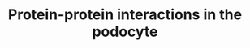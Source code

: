 ---
annotations:
- type: Cell Type Ontology
  value: glomerular visceral epithelial cell
- type: Disease Ontology
  value: kidney disease
- type: Disease Ontology
  value: kidney failure
authors:
- Gwarsow
- MaintBot
- Mkutmon
- Jmelius
- Khanspers
- Eweitz
description: PodNet is a manually curated network of protein-protein interactions
  occurring in the podocyte.
last-edited: 2022-02-24
organisms:
- Mus musculus
redirect_from:
- /index.php/Pathway:WP2310
- /instance/WP2310
schema-jsonld:
- '@context': https://schema.org/
  '@id': https://wikipathways.github.io/pathways/WP2310.html
  '@type': Dataset
  creator:
    '@type': Organization
    name: WikiPathways
  description: PodNet is a manually curated network of protein-protein interactions
    occurring in the podocyte.
  keywords:
  - Akt1
  - Robo1
  - Mafb
  - Psen2
  - Ezr
  - Khdrbs3
  - Ncstn
  - Capza2
  - Inadl
  - Pla2r1
  - Magi1
  - Cask
  - Tgfbr2
  - Nrxn1
  - Wif1
  - Itga3
  - Prkacb
  - Col4a3
  - Tsg101
  - Nfatc3
  - Nrn1
  - Tcf3
  - Prkca
  - Cgn
  - Vangl2
  - Nid2
  - Mpz
  - Sv2b
  - Uchl1
  - Hif1a
  - Prkci
  - Gne
  - Cdkn1b
  - Epb4.1l5
  - Rapgef2
  - Sh2d4a
  - Dnm1
  - Notch1
  - Pik3r1
  - Plekhh2
  - Capzb
  - Sult1b1
  - Cdk5r1
  - Igfbp2
  - Wasl
  - Snai1
  - Cfh
  - Sema3f
  - Lims2
  - Cttn
  - Coq6
  - Actn4
  - Myh9
  - Agtr1b
  - Ctnnb1
  - Nckipsd
  - Zhx3
  - Myoc
  - Notch3
  - Cdc42
  - Utrn
  - Bmpr1a
  - Wtip
  - Pick1
  - Cbl
  - Rbpj
  - Aph1c
  - Mc1r
  - Enah
  - Kdr
  - Igsf5
  - Scrib
  - Egln2
  - Spna2
  - Igfbp7
  - Tbxa2r
  - Cdkn1c
  - Epas1
  - Crim1
  - Rab3a
  - Tln2
  - Spp1
  - Cxxc5
  - Dnm2
  - Ctsl
  - Psenen
  - Angpt1
  - Crb2
  - Bmp4
  - Cux1
  - Angptl3
  - Sp1
  - Efnb1
  - Iqgap1
  - Rxra
  - F3
  - Lrrc7
  - Atg5
  - Ctnna3
  - Itgav
  - Sulf1
  - Itga6
  - Vhl
  - Camk2b
  - Nrp1
  - Bcar1
  - Arpc5
  - Col18a1
  - Yes1
  - Ccnd1
  - Arpc4
  - Podxl
  - Prkce
  - Smurf1
  - Clic5
  - Vangl1
  - Src
  - Adam10
  - Dvl2
  - Cdh3
  - Scel
  - Rab4b
  - Zhx2
  - Lgals1
  - Smad2
  - Wnt1
  - Arpc2
  - Inppl1
  - Kirrel
  - Itga2
  - Ldb1
  - Lims1
  - Fcgrt
  - Igfbp3
  - Capza1
  - Pard6a
  - Lmx1b
  - Ralgps1
  - Psen1
  - Smad7
  - F11r
  - Slc43a1
  - Synpo
  - Magi2
  - Trpc6
  - Igf1r
  - Cdkn2a
  - Rab4a
  - Myo1e
  - Dbn1
  - Itgb4
  - Csk
  - Slc29a4
  - Rara
  - Aph1a
  - Agtr1a
  - Cd2ap
  - Tgfb2
  - Grb2
  - Smad3
  - Wt1
  - Tgfb1
  - Pdcd6ip
  - Spnb2
  - Myh10
  - Pdss2
  - Rabgef1
  - Krt7
  - Ppp3ca
  - Vegfa
  - Ocln
  - Map1lc3a
  - Hspg2
  - Wwc1
  - Cfl1
  - Sdk1
  - Prkaca
  - Nr2f2
  - Bcl2
  - Itgb1
  - Met
  - Pdpn
  - Camk2a
  - Shc1
  - Slc4a1
  - Camk2g
  - Smad6
  - Ctnna1
  - Vav2
  - Birc5
  - Ptger4
  - Pax2
  - Bad
  - Vasp
  - Pik3cb
  - Inf2
  - Arrb2
  - Tagln
  - Fktn
  - Nes
  - Angptl2
  - Actr2
  - Lamb2
  - Tenc1
  - Ilk
  - Tgfbr1
  - Robo2
  - Sirpa
  - Itgb5
  - Vcl
  - Kirrel3
  - Dicer1
  - Kirrel2
  - Lama5
  - Arhgdia
  - Notch2
  - Ptgs2
  - Hif1an
  - Cd151
  - Palld
  - Arhgap24
  - Fat1
  - Fam65a
  - Actr3
  - Crk
  - Foxc2
  - Cxcl16
  - Pard3
  - Sparc
  - Adipor1
  - Aph1b
  - Nphs1
  - Tln1
  - Pak2
  - Rarb
  - Igf1
  - Rhoa
  - Nphs2
  - Stra13
  - Pik3ca
  - Sema3a
  - Braf
  - Adcy1
  - Cmip
  - Arpc1b
  - Ptpro
  - Cdk5
  - Kank2
  - Dag1
  - Bcam
  - Pkd2
  - Olfm1
  - Col4a4
  - Pik3r2
  - Parva
  - Tcf21
  - Smarcal1
  - Ptk2
  - Insr
  - Cxcl10
  - Ctnnd1
  - Ctnna2
  - Plaur
  - Ext1
  - Dnm3
  - Mapk8ip3
  - Agrn
  - Zhx1
  - Angptl4
  - Vdr
  - P4ha1
  - Baiap2
  - Pak1
  - Arpc3
  - Grlf1
  - Hey1
  - Ntrk3
  - Cdkn1a
  - Itgb3
  - Paxip1
  - Slc9a3r2
  - Plce1
  - Cyr61
  - Rph3a
  - Tgfb3
  - Sh3kbp1
  - Plcg1
  - Lasp1
  - Bmp7
  - Jup
  - Col4a5
  - Pik3cd
  - Ddn
  - Ddr1
  - Pik3c2a
  - Actb
  - Ccni
  - Kcnma1
  - Notch4
  - Egln3
  - Pxn
  - Fyn
  - Cxcl12
  - Lamc1
  - Fras1
  - Cyp26a1
  - Tjp1
  - Nck1
  - Ctgf
  - Nck2
  - Cxadr
  - Ywhab
  - Rac1
  - Nid1
  - Camk2d
  license: CC0
  name: Protein-protein interactions in the podocyte
seo: CreativeWork
title: Protein-protein interactions in the podocyte
wpid: WP2310
---